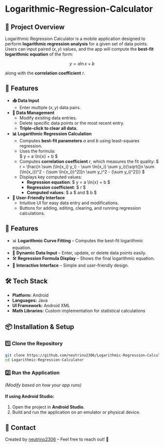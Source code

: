 ﻿# Logarithmic-Regression-Calculator
 
## 📌 Project Overview  
Logarithmic Regression Calculator is a mobile application designed to perform **logarithmic regression analysis** for a given set of data points.  
Users can input paired $(x, y)$ values, and the app will compute the **best-fit logarithmic equation** of the form:

$$ y = a \ln{x} + b $$

along with the **correlation coefficient** $r$.

## 🚀 Features  
- **📥 Data Input**
  - Enter multiple $(x, y)$ data pairs.
- **🔢 Data Management**
  - Modify existing data entries.
  - Delete specific data points or the most recent entry.
  - **Triple-click to clear all data.**
- **📊 Logarithmic Regression Calculation**
  - Computes **best-fit parameters** $a$ and $b$ using least-squares regression.
  - Uses the formula:  
    $ y = a \ln{x} + b $
  - Computes **correlation coefficient** $r$, which measures the fit quality:
    $ r = \frac{n \sum (\ln{x_i} y_i) - \sum \ln{x_i} \sum y_i}{\sqrt{[n \sum (\ln{x_i})^2 - (\sum \ln{x_i})^2][n \sum y_i^2 - (\sum y_i)^2]}} $
  - Displays key computed values:
    - **Regression equation**: $ y = a \ln{x} + b $
    - **Regression coefficient**: $ r $
    - **Computed values**: $ a $ and $ b $
- **🎨 User-Friendly Interface**
  - Intuitive UI for easy data entry and modifications.
  - Buttons for adding, editing, clearing, and running regression calculations.

## 🚀 Features  
- 📊 **Logarithmic Curve Fitting** – Computes the best-fit logarithmic equation.
- 🔢 **Dynamic Data Input** – Enter, update, or delete data points easily.
- 🛠 **Regression Formula Display** – Shows the final logarithmic equation.
- 🎯 **Interactive Interface** – Simple and user-friendly design.

## 🛠️ Tech Stack  
- **Platform:** Android  
- **Languages:** Java
- **UI Framework:** Android XML  
- **Math Libraries:** Custom implementation for statistical calculations  

## 📦 Installation & Setup  

### 1️⃣ Clone the Repository  
```bash
git clone https://github.com/neutrino2306/Logarithmic-Regression-Calculator.git
cd Logarithmic-Regression-Calculator
```
### 2️⃣ Run the Application  
_(Modify based on how your app runs)_

#### If using Android Studio:
1. Open the project in **Android Studio**.
2. Build and run the application on an emulator or physical device.

## 📮 Contact  
Created by [neutrino2306](https://github.com/neutrino2306) – Feel free to reach out! 🚀
